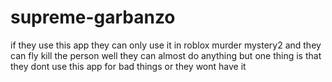 # supreme-garbanzo
if they use this app they can only use it in roblox murder mystery2 and they can fly kill the person well they can almost do anything but one thing is that they dont use this app for bad things or they wont have it
